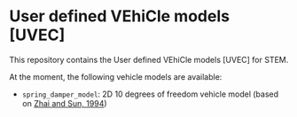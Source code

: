 # User defined VEhiCle models [UVEC]

This repository contains the User defined VEhiCle models [UVEC] for STEM.

At the moment, the following vehicle models are available:

* `spring_damper_model`: 2D 10 degrees of freedom vehicle model (based on [Zhai and Sun, 1994](https://www.tandfonline.com/doi/abs/10.1080/00423119308969544))

